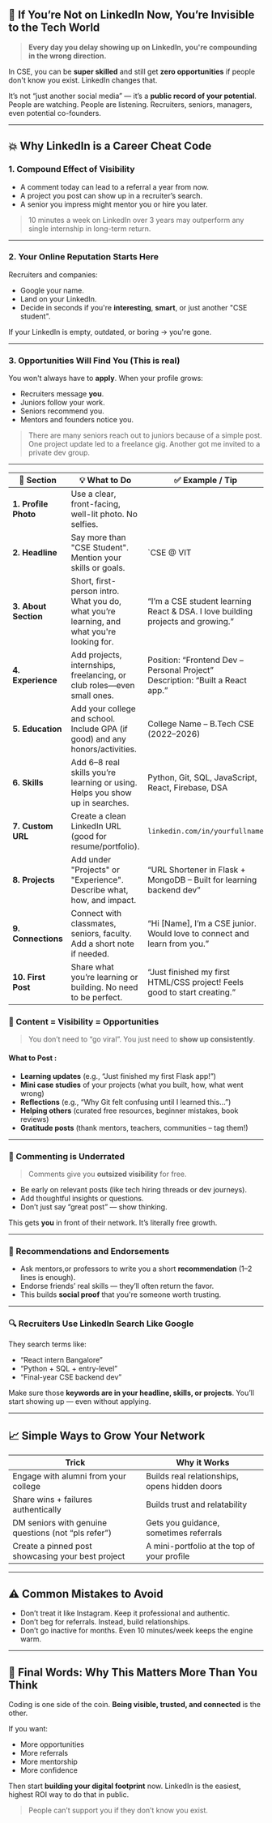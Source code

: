 

## 🚨 If You’re Not on LinkedIn Now, You’re Invisible to the Tech World

> **Every day you delay showing up on LinkedIn, you're compounding in the wrong direction.**

In CSE, you can be **super skilled** and still get **zero opportunities** if people don't know you exist.
LinkedIn changes that.

It’s not “just another social media” — it’s a **public record of your potential**.
People are watching. People are listening. Recruiters, seniors, managers, even potential co-founders.

---

## 💥 Why LinkedIn is a Career Cheat Code

### 1. **Compound Effect of Visibility**

* A comment today can lead to a referral a year from now.
* A project you post can show up in a recruiter’s search.
* A senior you impress might mentor you or hire you later.

> 10 minutes a week on LinkedIn over 3 years may outperform any single internship in long-term return.

---

### 2. **Your Online Reputation Starts Here**

Recruiters and companies:

* Google your name.
* Land on your LinkedIn.
* Decide in seconds if you're **interesting**, **smart**, or just another "CSE student".

If your LinkedIn is empty, outdated, or boring → you're gone.

---

### 3. **Opportunities Will Find You** (This is real)

You won't always have to **apply**. When your profile grows:

* Recruiters message **you**.
* Juniors follow your work.
* Seniors recommend you.
* Mentors and founders notice you.

> There are many  seniors reach out to juniors because of a simple post. One project update led to a freelance gig. Another got me invited to a private dev group.

---
| 🔧 Section           | 💡 What to Do                                                                              | ✅ Example / Tip                                                                   |                        |                       |
| -------------------- | ------------------------------------------------------------------------------------------ | --------------------------------------------------------------------------------- | ---------------------- | --------------------- |
| **1. Profile Photo** | Use a clear, front-facing, well-lit photo. No selfies.                                     |       |                        |                       |
| **2. Headline**      | Say more than "CSE Student". Mention your skills or goals.                                 | \`CSE @ VIT                                                                       | Learning Web Dev & DSA | Open to Internships\` |
| **3. About Section** | Short, first-person intro. What you do, what you’re learning, and what you're looking for. | “I’m a CSE student learning React & DSA. I love building projects and growing.”   |                        |                       |
| **4. Experience**    | Add projects, internships, freelancing, or club roles—even small ones.                     | Position: “Frontend Dev – Personal Project”<br> Description: “Built a React app.” |                        |                       |
| **5. Education**     | Add your college and school. Include GPA (if good) and any honors/activities.              | College Name – B.Tech CSE (2022–2026)                                             |                        |                       |
| **6. Skills**        | Add 6–8 real skills you’re learning or using. Helps you show up in searches.               | Python, Git, SQL, JavaScript, React, Firebase, DSA                                |                        |                       |
| **7. Custom URL**    | Create a clean LinkedIn URL (good for resume/portfolio).                                   | `linkedin.com/in/yourfullname`                                                    |                        |                       |
| **8. Projects**      | Add under "Projects" or "Experience". Describe what, how, and impact.                      | “URL Shortener in Flask + MongoDB – Built for learning backend dev”               |                        |                       |
| **9. Connections**   | Connect with classmates, seniors, faculty. Add a short note if needed.                     | “Hi \[Name], I’m a CSE junior. Would love to connect and learn from you.”         |                        |                       |
| **10. First Post**   | Share what you’re learning or building. No need to be perfect.                             | “Just finished my first HTML/CSS project! Feels good to start creating.”          |                        |                       |


### 📢 Content = Visibility = Opportunities

> You don’t need to “go viral”. You just need to **show up consistently**.

#### What to Post :

* **Learning updates** (e.g., “Just finished my first Flask app!”)
* **Mini case studies** of your projects (what you built, how, what went wrong)
* **Reflections** (e.g., “Why Git felt confusing until I learned this…”)
* **Helping others** (curated free resources, beginner mistakes, book reviews)
* **Gratitude posts** (thank mentors, teachers, communities – tag them!)

---

### 💬 Commenting is Underrated

> Comments give you **outsized visibility** for free.

* Be early on relevant posts (like tech hiring threads or dev journeys).
* Add thoughtful insights or questions.
* Don’t just say “great post” — show thinking.

This gets **you** in front of their network. It’s literally free growth.

---

### 👥 Recommendations and Endorsements

* Ask mentors,or professors to write you a short **recommendation** (1–2 lines is enough).
* Endorse friends’ real skills — they’ll often return the favor.
* This builds **social proof** that you're someone worth trusting.

---

### 🔍 Recruiters Use LinkedIn Search Like Google

They search terms like:

* “React intern Bangalore”
* “Python + SQL + entry-level”
* “Final-year CSE backend dev”

Make sure those **keywords are in your headline, skills, or projects**.
You’ll start showing up — even without applying.

---

## 📈 Simple Ways to Grow Your Network


| Trick                                               | Why it Works                                  |
| --------------------------------------------------- | --------------------------------------------- |
| Engage with alumni from your college                | Builds real relationships, opens hidden doors |
| Share wins + failures authentically                 | Builds trust and relatability                 |
| DM seniors with genuine questions (not “pls refer”) | Gets you guidance, sometimes referrals        |
| Create a pinned post showcasing your best project   | A mini-portfolio at the top of your profile   |

---

## ⚠️ Common Mistakes to Avoid

* Don’t treat it like Instagram. Keep it professional and authentic.
* Don’t beg for referrals. Instead, build relationships.
* Don’t go inactive for months. Even 10 minutes/week keeps the engine warm.

---


## 🧠 Final Words: Why This Matters More Than You Think

Coding is one side of the coin.
**Being visible, trusted, and connected** is the other.

If you want:

* More opportunities
* More referrals
* More mentorship
* More confidence

Then start **building your digital footprint** now. LinkedIn is the easiest, highest ROI way to do that in public.

> People can’t support you if they don’t know you exist.
